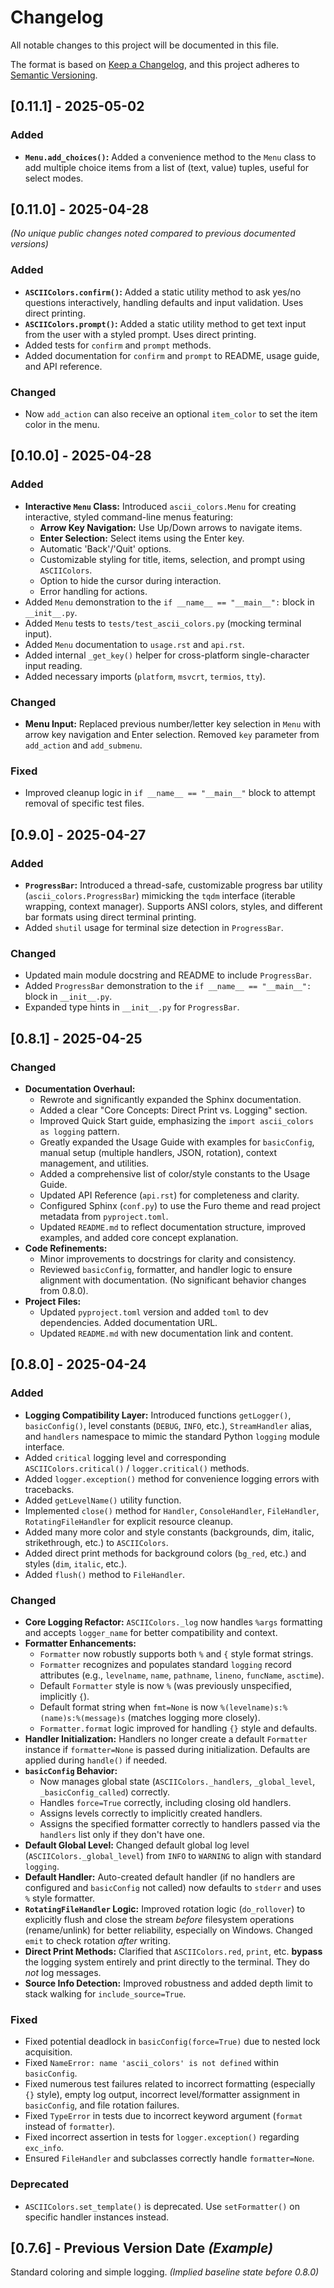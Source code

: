 # Changelog

All notable changes to this project will be documented in this file.

The format is based on [Keep a Changelog](https://keepachangelog.com/en/1.0.0/),
and this project adheres to [Semantic Versioning](https://semver.org/spec/v2.0.0.html).

## [0.11.1] - 2025-05-02

### Added
*   **`Menu.add_choices()`:** Added a convenience method to the `Menu` class to add multiple choice items from a list of (text, value) tuples, useful for select modes.

## [0.11.0] - 2025-04-28

*(No unique public changes noted compared to previous documented versions)*

### Added
*   **`ASCIIColors.confirm()`:** Added a static utility method to ask yes/no questions interactively, handling defaults and input validation. Uses direct printing.
*   **`ASCIIColors.prompt()`:** Added a static utility method to get text input from the user with a styled prompt. Uses direct printing.
*   Added tests for `confirm` and `prompt` methods.
*   Added documentation for `confirm` and `prompt` to README, usage guide, and API reference.

### Changed
*   Now `add_action` can also receive an optional `item_color` to set the item color in the menu.

## [0.10.0] - 2025-04-28

### Added
*   **Interactive `Menu` Class:** Introduced `ascii_colors.Menu` for creating interactive, styled command-line menus featuring:
    *   **Arrow Key Navigation:** Use Up/Down arrows to navigate items.
    *   **Enter Selection:** Select items using the Enter key.
    *   Automatic 'Back'/'Quit' options.
    *   Customizable styling for title, items, selection, and prompt using `ASCIIColors`.
    *   Option to hide the cursor during interaction.
    *   Error handling for actions.
*   Added `Menu` demonstration to the `if __name__ == "__main__":` block in `__init__.py`.
*   Added `Menu` tests to `tests/test_ascii_colors.py` (mocking terminal input).
*   Added `Menu` documentation to `usage.rst` and `api.rst`.
*   Added internal `_get_key()` helper for cross-platform single-character input reading.
*   Added necessary imports (`platform`, `msvcrt`, `termios`, `tty`).

### Changed
*   **Menu Input:** Replaced previous number/letter key selection in `Menu` with arrow key navigation and Enter selection. Removed `key` parameter from `add_action` and `add_submenu`.

### Fixed
*   Improved cleanup logic in `if __name__ == "__main__"` block to attempt removal of specific test files.

## [0.9.0] - 2025-04-27  <!-- Corrected date typo -->

### Added
*   **`ProgressBar`:** Introduced a thread-safe, customizable progress bar utility (`ascii_colors.ProgressBar`) mimicking the `tqdm` interface (iterable wrapping, context manager). Supports ANSI colors, styles, and different bar formats using direct terminal printing.
*   Added `shutil` usage for terminal size detection in `ProgressBar`.

### Changed
*   Updated main module docstring and README to include `ProgressBar`.
*   Added `ProgressBar` demonstration to the `if __name__ == "__main__":` block in `__init__.py`.
*   Expanded type hints in `__init__.py` for `ProgressBar`.

## [0.8.1] - 2025-04-25

### Changed
*   **Documentation Overhaul:**
    *   Rewrote and significantly expanded the Sphinx documentation.
    *   Added a clear "Core Concepts: Direct Print vs. Logging" section.
    *   Improved Quick Start guide, emphasizing the `import ascii_colors as logging` pattern.
    *   Greatly expanded the Usage Guide with examples for `basicConfig`, manual setup (multiple handlers, JSON, rotation), context management, and utilities.
    *   Added a comprehensive list of color/style constants to the Usage Guide.
    *   Updated API Reference (`api.rst`) for completeness and clarity.
    *   Configured Sphinx (`conf.py`) to use the Furo theme and read project metadata from `pyproject.toml`.
    *   Updated `README.md` to reflect documentation structure, improved examples, and added core concept explanation.
*   **Code Refinements:**
    *   Minor improvements to docstrings for clarity and consistency.
    *   Reviewed `basicConfig`, formatter, and handler logic to ensure alignment with documentation. (No significant behavior changes from 0.8.0).
*   **Project Files:**
    *   Updated `pyproject.toml` version and added `toml` to dev dependencies. Added documentation URL.
    *   Updated `README.md` with new documentation link and content.

## [0.8.0] - 2025-04-24


### Added

*   **Logging Compatibility Layer:** Introduced functions `getLogger()`, `basicConfig()`, level constants (`DEBUG`, `INFO`, etc.), `StreamHandler` alias, and `handlers` namespace to mimic the standard Python `logging` module interface.
*   Added `critical` logging level and corresponding `ASCIIColors.critical()` / `logger.critical()` methods.
*   Added `logger.exception()` method for convenience logging errors with tracebacks.
*   Added `getLevelName()` utility function.
*   Implemented `close()` method for `Handler`, `ConsoleHandler`, `FileHandler`, `RotatingFileHandler` for explicit resource cleanup.
*   Added many more color and style constants (backgrounds, dim, italic, strikethrough, etc.) to `ASCIIColors`.
*   Added direct print methods for background colors (`bg_red`, etc.) and styles (`dim`, `italic`, etc.).
*   Added `flush()` method to `FileHandler`.

### Changed

*   **Core Logging Refactor:** `ASCIIColors._log` now handles `%args` formatting and accepts `logger_name` for better compatibility and context.
*   **Formatter Enhancements:**
    *   `Formatter` now robustly supports both `%` and `{` style format strings.
    *   `Formatter` recognizes and populates standard `logging` record attributes (e.g., `levelname`, `name`, `pathname`, `lineno`, `funcName`, `asctime`).
    *   Default `Formatter` style is now `%` (was previously unspecified, implicitly `{`).
    *   Default format string when `fmt=None` is now `%(levelname)s:%(name)s:%(message)s` (matches logging more closely).
    *   `Formatter.format` logic improved for handling `{}` style and defaults.
*   **Handler Initialization:** Handlers no longer create a default `Formatter` instance if `formatter=None` is passed during initialization. Defaults are applied during `handle()` if needed.
*   **`basicConfig` Behavior:**
    *   Now manages global state (`ASCIIColors._handlers`, `_global_level`, `_basicConfig_called`) correctly.
    *   Handles `force=True` correctly, including closing old handlers.
    *   Assigns levels correctly to implicitly created handlers.
    *   Assigns the specified formatter correctly to handlers passed via the `handlers` list only if they don't have one.
*   **Default Global Level:** Changed default global log level (`ASCIIColors._global_level`) from `INFO` to `WARNING` to align with standard `logging`.
*   **Default Handler:** Auto-created default handler (if no handlers are configured and `basicConfig` not called) now defaults to `stderr` and uses `%` style formatter.
*   **`RotatingFileHandler` Logic:** Improved rotation logic (`do_rollover`) to explicitly flush and close the stream *before* filesystem operations (rename/unlink) for better reliability, especially on Windows. Changed `emit` to check rotation *after* writing.
*   **Direct Print Methods:** Clarified that `ASCIIColors.red`, `print`, etc. **bypass** the logging system entirely and print directly to the terminal. They do *not* log messages.
*   **Source Info Detection:** Improved robustness and added depth limit to stack walking for `include_source=True`.

### Fixed

*   Fixed potential deadlock in `basicConfig(force=True)` due to nested lock acquisition.
*   Fixed `NameError: name 'ascii_colors' is not defined` within `basicConfig`.
*   Fixed numerous test failures related to incorrect formatting (especially `{}` style), empty log output, incorrect level/formatter assignment in `basicConfig`, and file rotation failures.
*   Fixed `TypeError` in tests due to incorrect keyword argument (`format` instead of `formatter`).
*   Fixed incorrect assertion in tests for `logger.exception()` regarding `exc_info`.
*   Ensured `FileHandler` and subclasses correctly handle `formatter=None`.

### Deprecated

*   `ASCIIColors.set_template()` is deprecated. Use `setFormatter()` on specific handler instances instead.

## [0.7.6] - Previous Version Date *(Example)*

Standard coloring and simple logging. *(Implied baseline state before 0.8.0)*